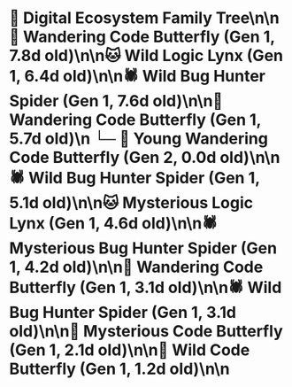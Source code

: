 # 🌳 Digital Ecosystem Family Tree\n\n🦋 Wandering Code Butterfly (Gen 1, 7.8d old)\n\n🐱 Wild Logic Lynx (Gen 1, 6.4d old)\n\n🕷️ Wild Bug Hunter Spider (Gen 1, 7.6d old)\n\n🦋 Wandering Code Butterfly (Gen 1, 5.7d old)\n  └─ 🦋 Young Wandering Code Butterfly (Gen 2, 0.0d old)\n\n🕷️ Wild Bug Hunter Spider (Gen 1, 5.1d old)\n\n🐱 Mysterious Logic Lynx (Gen 1, 4.6d old)\n\n🕷️ Mysterious Bug Hunter Spider (Gen 1, 4.2d old)\n\n🦋 Wandering Code Butterfly (Gen 1, 3.1d old)\n\n🕷️ Wild Bug Hunter Spider (Gen 1, 3.1d old)\n\n🦋 Mysterious Code Butterfly (Gen 1, 2.1d old)\n\n🦋 Wild Code Butterfly (Gen 1, 1.2d old)\n\n